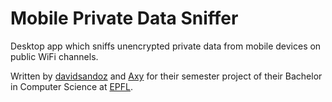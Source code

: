 Mobile Private Data Sniffer
===========================

Desktop app which sniffs unencrypted private data from mobile devices on public WiFi channels.

Written by [davidsandoz](http://github.com/davidsandoz) and [Axy](http://github.com/axy) for their semester project of their Bachelor in Computer Science at [EPFL](http://www.epfl.ch).
